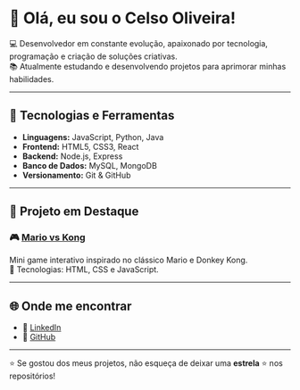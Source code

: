 # 👋 Olá, eu sou o Celso Oliveira!

💻 Desenvolvedor em constante evolução, apaixonado por tecnologia, programação e criação de soluções criativas.  
📚 Atualmente estudando e desenvolvendo projetos para aprimorar minhas habilidades.  

---

## 🚀 Tecnologias e Ferramentas
- **Linguagens:** JavaScript, Python, Java  
- **Frontend:** HTML5, CSS3, React  
- **Backend:** Node.js, Express  
- **Banco de Dados:** MySQL, MongoDB  
- **Versionamento:** Git & GitHub  

---

## 📌 Projeto em Destaque
### 🎮 [Mario vs Kong](https://github.com/Celso0liveira/mario-vs-kong)  
Mini game interativo inspirado no clássico Mario e Donkey Kong.  
🔹 Tecnologias: HTML, CSS e JavaScript.  

---

## 🌐 Onde me encontrar
- 💼 [LinkedIn](https://www.linkedin.com/in/celso-oliveira-349620271)  
- 🐙 [GitHub](https://github.com/Celso0liveira)  

---

⭐️ Se gostou dos meus projetos, não esqueça de deixar uma **estrela** ⭐ nos repositórios!
